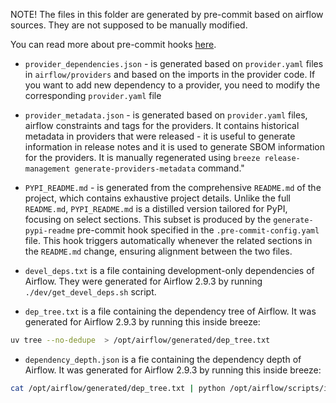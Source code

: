 <!--
 Licensed to the Apache Software Foundation (ASF) under one
 or more contributor license agreements.  See the NOTICE file
 distributed with this work for additional information
 regarding copyright ownership.  The ASF licenses this file
 to you under the Apache License, Version 2.0 (the
 "License"); you may not use this file except in compliance
 with the License.  You may obtain a copy of the License at

   http://www.apache.org/licenses/LICENSE-2.0

 Unless required by applicable law or agreed to in writing,
 software distributed under the License is distributed on an
 "AS IS" BASIS, WITHOUT WARRANTIES OR CONDITIONS OF ANY
 KIND, either express or implied.  See the License for the
 specific language governing permissions and limitations
 under the License.
 -->

NOTE! The files in this folder are generated by pre-commit based on airflow sources. They are not
supposed to be manually modified.

You can read more about pre-commit hooks [here](/contributing-docs/08_static_code_checks.rst#pre-commit-hooks).

* `provider_dependencies.json` - is generated based on `provider.yaml` files in `airflow/providers` and
  based on the imports in the provider code. If you want to add new dependency to a provider, you
  need to modify the corresponding `provider.yaml` file

* `provider_metadata.json` - is generated based on `provider.yaml` files, airflow constraints and tags for
  the providers. It contains historical metadata in providers that were released - it is useful to generate
  information in release notes and it is used to generate SBOM information for the providers. It is manually
  regenerated using `breeze release-management generate-providers-metadata` command."

* `PYPI_README.md` - is generated from the comprehensive `README.md` of the project, which contains exhaustive
  project details. Unlike the full `README.md`, `PYPI_README.md` is a distilled version tailored for PyPI,
  focusing on select sections. This subset is produced by the `generate-pypi-readme` pre-commit hook specified in
  the `.pre-commit-config.yaml` file. This hook triggers automatically whenever the related sections in the
  `README.md` change, ensuring alignment between the two files.

* `devel_deps.txt` is a file containing development-only dependencies of Airflow. They were generated
  for Airflow 2.9.3 by running `./dev/get_devel_deps.sh` script.

* `dep_tree.txt` is a file containing the dependency tree of Airflow. It was generated for Airflow 2.9.3
  by running this inside breeze:

```bash
uv tree --no-dedupe  > /opt/airflow/generated/dep_tree.txt
```

* `dependency_depth.json` is a fie containing the dependency depth of Airflow. It was generated for Airflow 2.9.3
  by running this inside breeze:

```bash
cat /opt/airflow/generated/dep_tree.txt | python /opt/airflow/scripts/in_container/get_dependency_status.py >/opt/airflow/generated/dependency_depth.json
```
